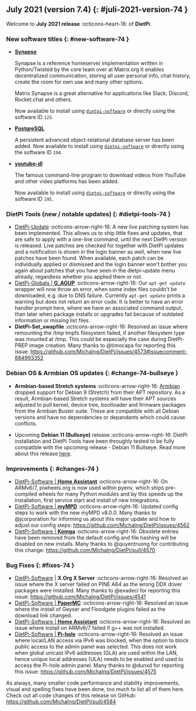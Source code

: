 ## July 2021 (version 7.4) {: #juli-2021-version-74 }

Welcome to **July 2021 release** :octicons-heart-16: of **DietPi**.

### New software titles {: #new-software-74 }

- [**Synapse**](../../software/social/#synapse)

    Synapse is a reference homeserver implementation written in Python/Twisted by the core team over at Matrix.org
    It enables decentralized communication, storing all user personal info, chat history, create the room for own use and many other options.

    Matrix Synapse is a great alternative for applications like Slack, Discord, Rocket.chat and others.

    Now available to install using [`dietpi-software`](../dietpi_tools/#dietpi-software) or directly using the software ID `125`.

- [**PostgreSQL**](../../software/databases/#postgresql)

    A persistent advanced object-relational database server has been added. Now available to install using [`dietpi-software`](../dietpi_tools/#dietpi-software) or directly using the software ID `194`.

- [**youtube-dl**](../../software/bittorrent/#youtube-dl)

    The famous command-line program to download videos from YouTube and other video platforms has been added.

    Now available to install using [`dietpi-software`](../dietpi_tools/#dietpi-software) or directly using the software ID `195`.

### DietPi Tools (new / notable updates) {: #dietpi-tools-74 }

- [DietPi-Update](../dietpi_tools/#dietpi-update) :octicons-arrow-right-16: A new live patching system has been implemented. This allows us to ship little fixes and updates, that are safe to apply with a one-line command, until the next DietPi version is released. Live patches are checked for together with DietPi updates and a notification is shown in the login banner as well, when new live patches have been found. When available, each patch can be individually applied or dismissed and the login banner won't bother you again about patches that you have seen in the dietpi-update menu already, regardless whether you applied them or not.
- [DietPi-Globals | **G_AGUP**](../dietpi_tools/#useful-dietpi-shell-functions) :octicons-arrow-right-16: Our `apt-get update` wrapper will now throw an error, when some index files couldn't be downloaded, e.g. due to DNS failure. Currently `apt-get update` prints a warning but does not return an error code. It is better to have an error handler prompt here, where we have an associated command output, than later when package installs or upgrades fail because of outdated information or missing list files.
- **DietPi-Set_swapfile** :octicons-arrow-right-16: Resolved an issue where remounting the /tmp tmpfs filesystem failed, if another filesystem type was mounted at /tmp. This could be especially the case during DietPi-PREP image creation. Many thanks to @timocapa for reporting this issue: <https://github.com/MichaIng/DietPi/issues/4573#issuecomment-884993352>

### Debian OS & Armbian OS updates {: #change-74-bullseye }

- **Armbian-based Stretch systems** :octicons-arrow-right-16: [Armbian](https://www.armbian.com/) dropped support for Debian 9 (Stretch) from their APT repository. As a result, Armbian-based Stretch systems will have their APT sources adjusted to pull kernel, device tree, bootloader and firmware packages from the Armbian Buster suite. These are compatible with all Debian versions and have no dependencies or depandants which could cause conflicts.

- Upcoming **Debian 11 (Bullseye)** release :octicons-arrow-right-16: DietPi installation and DietPi Tools have been throughly tested to be fully compatible with the upcoming release - Debian 11 Bullseye. Read more about this release [here](https://www.debian.org/releases/bullseye/releasenotes).

### Improvements {: #changes-74 }

- [DietPi-Software | **Home Assistant**](../../software/home_automation/#home-assistant) :octicons-arrow-right-16: On ARMv6/7, piwheels.org is now used within pyenv, which ships pre-compiled wheels for many Python modules and by this speeds up the installation, first service start and install of new integrations.
- [DietPi-Software | **myMPD**](../../software/media/#mympd) :octicons-arrow-right-16: Updated config steps to work with the new myMPD v8.0.0. Many thanks to @jcorporation for informing us about this major update and how to adjust our config steps: <https://github.com/MichaIng/DietPi/issues/4562>
- [DietPi-Software | **Komga**](../../software/media/#komga) :octicons-arrow-right-16: Obsolete entries have been removed from the default config and file hashing will be disabled on new installs. Many thanks to @quyentruong for contributing this change: <https://github.com/MichaIng/DietPi/pull/4570>

### Bug Fixes {: #fixes-74 }

- [DietPi-Software](../../software/) | **X.Org X Server** :octicons-arrow-right-16: Resolved an issue where the X server failed on PINE A64 as the wrong DDX driver packages were installed. Many thanks to @exadeci for reporting this issue: <https://github.com/MichaIng/DietPi/issues/4541>
- [DietPi-Software | **PaperMC**](../../software/gaming/#papermc) :octicons-arrow-right-16: Resolved an issue where the install of Geyser and Floodgate plugins failed as the download link changed.
- [DietPi-Software | **Home Assistant**](../../software/home_automation/#home-assistant) :octicons-arrow-right-16: Resolved an issue where install on ARMv6/7 failed if g++ was not installed.
- [DietPi-Software | **Pi-hole**](../../software/dns_servers/#pi-hole) :octicons-arrow-right-16: Resolved an issue where local/LAN access via IPv6 was blocked, when the option to block public access to the admin panel was selected. This does not work when global unicast IPv6 addresses (GLA) are used within the LAN, hence unique local addresses (ULA) needs to be enabled and used to access the Pi-hole admin panel. Many thanks to @dunxd for reporting this issue: <https://github.com/MichaIng/DietPi/issues/4575>

As always, many smaller code performance and stability improvements, visual and spelling fixes have been done, too much to list all of them here. Check out all code changes of this release on GitHub: <https://github.com/MichaIng/DietPi/pull/4584>
